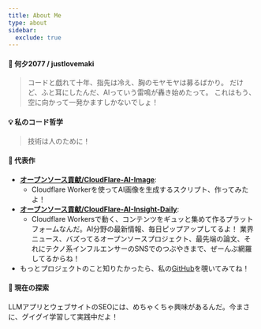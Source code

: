 ```yaml
---
title: About Me
type: about
sidebar:
  exclude: true
---
```

#### 👋 何夕2077 / justlovemaki

> コードと戯れて十年、指先は冷え、胸のモヤモヤは募るばかり。
> だけど、ふと耳にしたんだ、AIっていう雷鳴が轟き始めたって。
> これはもう、空に向かって一発かますしかないでしょ！

#### 💡 私のコード哲学

> 技術は人のために！

#### 🌟 代表作

*   **[オープンソース貢献/CloudFlare-AI-Image](https://github.com/justlovemaki/CloudFlare-AI-Image)**:
    *   Cloudflare Workerを使ってAI画像を生成するスクリプト、作ってみたよ！
*   **[オープンソース貢献/CloudFlare-AI-Insight-Daily](https://github.com/justlovemaki/CloudFlare-AI-Insight-Daily)**:
    *   Cloudflare Workersで動く、コンテンツをギュッと集めて作るプラットフォームなんだ。AI分野の最新情報、毎日ピップアップしてるよ！ 業界ニュース、バズってるオープンソースプロジェクト、最先端の論文、それにテクノ系インフルエンサーのSNSでのつぶやきまで、ぜーんぶ網羅してるからね！
*   もっとプロジェクトのこと知りたかったら、私の[GitHub](https://github.com/justlovemaki)を覗いてみてね！

#### 🚀 現在の探索

LLMアプリとウェブサイトのSEOには、めちゃくちゃ興味があるんだ。今まさに、グイグイ学習して実践中だよ！